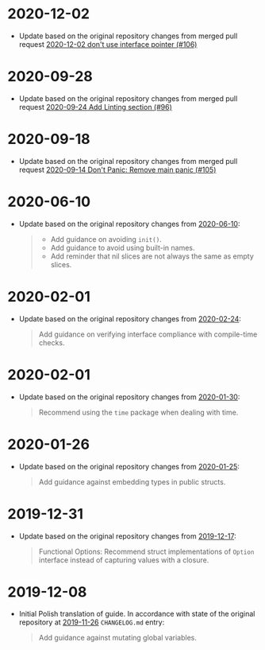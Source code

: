 # 2020-12-02

- Update based on the original repository changes from merged pull request [2020-12-02 don't use interface pointer (#106)](https://github.com/uber-go/guide/pull/106)

# 2020-09-28

- Update based on the original repository changes from merged pull request [2020-09-24 Add Linting section (#96)](https://github.com/uber-go/guide/pull/96)

# 2020-09-18

- Update based on the original repository changes from merged pull request [2020-09-14 Don't Panic: Remove main panic (#105)](https://github.com/uber-go/guide/pull/105)

# 2020-06-10

- Update based on the original repository changes from [2020-06-10](https://github.com/uber-go/guide/blob/master/CHANGELOG.md#2020-06-10):
    > - Add guidance on avoiding `init()`.
    > - Add guidance to avoid using built-in names.
    > - Add reminder that nil slices are not always the same as empty slices.

# 2020-02-01

- Update based on the original repository changes from [2020-02-24](https://github.com/uber-go/guide/blob/master/CHANGELOG.md#2020-02-24):
    > Add guidance on verifying interface compliance with compile-time checks.

# 2020-02-01

- Update based on the original repository changes from [2020-01-30](https://github.com/uber-go/guide/blob/master/CHANGELOG.md#2020-01-30):
    > Recommend using the `time` package when dealing with time.

# 2020-01-26

- Update based on the original repository changes from [2020-01-25](https://github.com/uber-go/guide/blob/master/CHANGELOG.md#2020-01-25):
    > Add guidance against embedding types in public structs.

# 2019-12-31

- Update based on the original repository changes from [2019-12-17](https://github.com/uber-go/guide/blob/master/CHANGELOG.md#2019-12-17):
    > Functional Options: Recommend struct implementations of `Option` interface instead of capturing values with a closure.

# 2019-12-08

- Initial Polish translation of guide. In accordance with state of the original repository at [2019-11-26](https://github.com/uber-go/guide/blob/master/CHANGELOG.md#2019-11-26) `CHANGELOG.md` entry:
    > Add guidance against mutating global variables.
